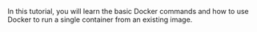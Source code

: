 In this tutorial, you will learn the basic Docker commands and how to use Docker to run a single container from an existing image. 

